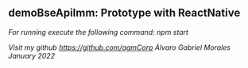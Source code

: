 ## demoBseApiImm: Prototype with ReactNative

_For running execute the following command: npm start_

_Visit my github https://github.com/agmCorp_
_Álvaro Gabriel Morales_
_January 2022_
